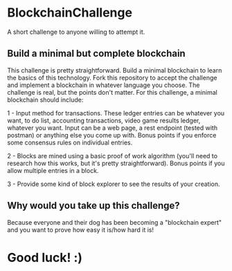 # BlockchainChallenge
A short challenge to anyone willing to attempt it.

## Build a minimal but complete blockchain
This challenge is pretty straightforward. Build a minimal blockchain to learn the basics of this technology. Fork this repository to accept the challenge and implement a blockchain in whatever language you choose. The challenge is real, but the points don't matter. For this challenge, a minimal blockchain should include:

1 - Input method for transactions. These ledger entries can be whatever you want, to do list, accounting transactions, video game results ledger, whatever you want. Input can be a web page, a rest endpoint (tested with postman) or anything else you come up with. Bonus points if you enforce some consensus rules on individual entries.

2 - Blocks are mined using a basic proof of work algorithm (you'll need to research how this works, but it's pretty straightforward). Bonus points if you allow multiple entries in a block.

3 - Provide some kind of block explorer to see the results of your creation.

## Why would you take up this challenge?

Because everyone and their dog has been becoming a "blockchain expert" and you want to prove how easy it is/how hard it is!

# Good luck! :)
